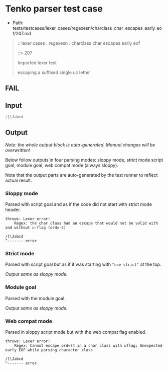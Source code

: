 # Tenko parser test case

- Path: tests/testcases/lexer_cases/regexesn/charclass_char_escapes_early_eof/207.md

> :: lexer cases : regexesn : charclass char escapes early eof
>
> ::> 207
>
> Imported lexer test
>
> escaping a suffixed single uc letter

## FAIL

## Input

`````js
/[\Jabcd
`````

## Output

_Note: the whole output block is auto-generated. Manual changes will be overwritten!_

Below follow outputs in four parsing modes: sloppy mode, strict mode script goal, module goal, web compat mode (always sloppy).

Note that the output parts are auto-generated by the test runner to reflect actual result.

### Sloppy mode

Parsed with script goal and as if the code did not start with strict mode header.

`````
throws: Lexer error!
    Regex: the char class had an escape that would not be valid with and without u-flag (ord=-2)

/[\Jabcd
^------- error
`````

### Strict mode

Parsed with script goal but as if it was starting with `"use strict"` at the top.

_Output same as sloppy mode._

### Module goal

Parsed with the module goal.

_Output same as sloppy mode._

### Web compat mode

Parsed in sloppy script mode but with the web compat flag enabled.

`````
throws: Lexer error!
    Regex: Cannot escape ord=74 in a char class with uflag; Unexpected early EOF while parsing character class

/[\Jabcd
^------- error
`````

